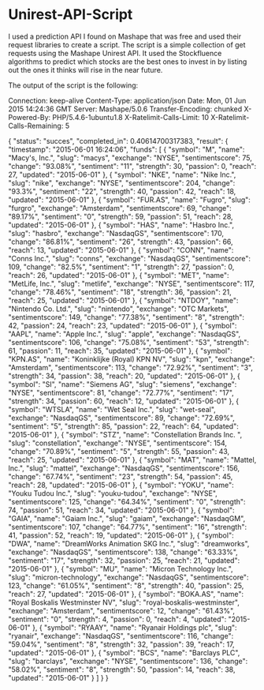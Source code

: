 # Unirest-API-Script
I used a prediction API I found on Mashape that was free and used their request libraries to create a script.
The script is a simple collection of get requests using the Mashape Unirest API. It used the Stockfluence algorithms to predict which stocks are the best ones to invest in by listing out the ones it thinks will rise in the near future.

The output of the script is the following: 

Connection: keep-alive
Content-Type: application/json
Date: Mon, 01 Jun 2015 14:24:36 GMT
Server: Mashape/5.0.6
Transfer-Encoding: chunked
X-Powered-By: PHP/5.4.6-1ubuntu1.8
X-Ratelimit-Calls-Limit: 10
X-Ratelimit-Calls-Remaining: 5

{
  "status": "succes",
  "completed_in": 0.40614700317383,
  "result": {
    "timestamp": "2015-06-01 16:24:06",
    "funds": [
      {
        "symbol": "M",
        "name": "Macy's, Inc.",
        "slug": "macys",
        "exchange": "NYSE",
        "sentimentscore": 75,
        "change": "93.08%",
        "sentiment": "11",
        "strength": 30,
        "passion": 0,
        "reach": 27,
        "updated": "2015-06-01"
      },
      {
        "symbol": "NKE",
        "name": "Nike Inc.",
        "slug": "nike",
        "exchange": "NYSE",
        "sentimentscore": 204,
        "change": "93.3%",
        "sentiment": "22",
        "strength": 40,
        "passion": 42,
        "reach": 18,
        "updated": "2015-06-01"
      },
      {
        "symbol": "FUR.AS",
        "name": "Fugro",
        "slug": "furgro",
        "exchange": "Amsterdam",
        "sentimentscore": 69,
        "change": "89.17%",
        "sentiment": "0",
        "strength": 59,
        "passion": 51,
        "reach": 28,
        "updated": "2015-06-01"
      },
      {
        "symbol": "HAS",
        "name": "Hasbro Inc.",
        "slug": "hasbro",
        "exchange": "NasdaqGS",
        "sentimentscore": 170,
        "change": "86.81%",
        "sentiment": "26",
        "strength": 43,
        "passion": 66,
        "reach": 13,
        "updated": "2015-06-01"
      },
      {
        "symbol": "CONN",
        "name": "Conns Inc.",
        "slug": "conns",
        "exchange": "NasdaqGS",
        "sentimentscore": 109,
        "change": "82.5%",
        "sentiment": "1",
        "strength": 27,
        "passion": 0,
        "reach": 26,
        "updated": "2015-06-01"
      },
      {
        "symbol": "MET",
        "name": "MetLife, Inc.",
        "slug": "metlife",
        "exchange": "NYSE",
        "sentimentscore": 117,
        "change": "78.46%",
        "sentiment": "18",
        "strength": 36,
        "passion": 21,
        "reach": 25,
        "updated": "2015-06-01"
      },
      {
        "symbol": "NTDOY",
        "name": "Nintendo Co. Ltd.",
        "slug": "nintendo",
        "exchange": "OTC Markets",
        "sentimentscore": 149,
        "change": "77.38%",
        "sentiment": "8",
        "strength": 42,
        "passion": 24,
        "reach": 23,
        "updated": "2015-06-01"
      },
      {
        "symbol": "AAPL",
        "name": "Apple Inc.",
        "slug": "apple",
        "exchange": "NasdaqGS",
        "sentimentscore": 106,
        "change": "75.08%",
        "sentiment": "53",
        "strength": 61,
        "passion": 11,
        "reach": 35,
        "updated": "2015-06-01"
      },
      {
        "symbol": "KPN.AS",
        "name": "Koninklijke (Royal) KPN NV",
        "slug": "kpn",
        "exchange": "Amsterdam",
        "sentimentscore": 113,
        "change": "72.92%",
        "sentiment": "3",
        "strength": 34,
        "passion": 38,
        "reach": 20,
        "updated": "2015-06-01"
      },
      {
        "symbol": "SI",
        "name": "Siemens AG",
        "slug": "siemens",
        "exchange": "NYSE",
        "sentimentscore": 81,
        "change": "72.77%",
        "sentiment": "17",
        "strength": 34,
        "passion": 60,
        "reach": 12,
        "updated": "2015-06-01"
      },
      {
        "symbol": "WTSLA",
        "name": "Wet Seal Inc.",
        "slug": "wet-seal",
        "exchange": "NasdaqGS",
        "sentimentscore": 89,
        "change": "72.69%",
        "sentiment": "5",
        "strength": 85,
        "passion": 22,
        "reach": 64,
        "updated": "2015-06-01"
      },
      {
        "symbol": "STZ",
        "name": "Constellation Brands Inc. ",
        "slug": "constellation",
        "exchange": "NYSE",
        "sentimentscore": 154,
        "change": "70.89%",
        "sentiment": "5",
        "strength": 55,
        "passion": 43,
        "reach": 25,
        "updated": "2015-06-01"
      },
      {
        "symbol": "MAT",
        "name": "Mattel, Inc.",
        "slug": "mattel",
        "exchange": "NasdaqGS",
        "sentimentscore": 156,
        "change": "67.74%",
        "sentiment": "23",
        "strength": 54,
        "passion": 45,
        "reach": 28,
        "updated": "2015-06-01"
      },
      {
        "symbol": "YOKU",
        "name": "Youku Tudou Inc.",
        "slug": "youku-tudou",
        "exchange": "NYSE",
        "sentimentscore": 125,
        "change": "64.34%",
        "sentiment": "0",
        "strength": 74,
        "passion": 51,
        "reach": 34,
        "updated": "2015-06-01"
      },
      {
        "symbol": "GAIA",
        "name": "Gaiam Inc.",
        "slug": "gaiam",
        "exchange": "NasdaqGM",
        "sentimentscore": 107,
        "change": "64.77%",
        "sentiment": "16",
        "strength": 41,
        "passion": 52,
        "reach": 19,
        "updated": "2015-06-01"
      },
      {
        "symbol": "DWA",
        "name": "DreamWorks Animation SKG Inc.",
        "slug": "dreamworks",
        "exchange": "NasdaqGS",
        "sentimentscore": 138,
        "change": "63.33%",
        "sentiment": "17",
        "strength": 32,
        "passion": 25,
        "reach": 21,
        "updated": "2015-06-01"
      },
      {
        "symbol": "MU",
        "name": "Micron Technology Inc.",
        "slug": "micron-technology",
        "exchange": "NasdaqGS",
        "sentimentscore": 123,
        "change": "61.05%",
        "sentiment": "8",
        "strength": 40,
        "passion": 25,
        "reach": 27,
        "updated": "2015-06-01"
      },
      {
        "symbol": "BOKA.AS",
        "name": "Royal Boskalis Westminster NV",
        "slug": "royal-boskalis-westminster",
        "exchange": "Amsterdam",
        "sentimentscore": 12,
        "change": "61.43%",
        "sentiment": "0",
        "strength": 4,
        "passion": 0,
        "reach": 4,
        "updated": "2015-06-01"
      },
      {
        "symbol": "RYAAY",
        "name": "Ryanair Holdings plc",
        "slug": "ryanair",
        "exchange": "NasdaqGS",
        "sentimentscore": 116,
        "change": "59.04%",
        "sentiment": "8",
        "strength": 32,
        "passion": 39,
        "reach": 17,
        "updated": "2015-06-01"
      },
      {
        "symbol": "BCS",
        "name": "Barclays PLC",
        "slug": "barclays",
        "exchange": "NYSE",
        "sentimentscore": 136,
        "change": "58.02%",
        "sentiment": "8",
        "strength": 50,
        "passion": 14,
        "reach": 38,
        "updated": "2015-06-01"
      }
    ]
  }
}




